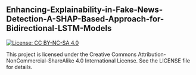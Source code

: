 ## Enhancing-Explainability-in-Fake-News-Detection-A-SHAP-Based-Approach-for-Bidirectional-LSTM-Models

[![License: CC BY-NC-SA 4.0](https://img.shields.io/badge/License-CC%20BY--NC--SA%204.0-lightgrey.svg)](https://creativecommons.org/licenses/by-nc-sa/4.0/)

This project is licensed under the Creative Commons Attribution-NonCommercial-ShareAlike 4.0 International License. See the LICENSE file for details.
